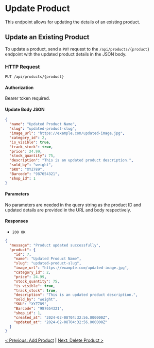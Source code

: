 # Update Product

This endpoint allows for updating the details of an existing product.

## Update an Existing Product

To update a product, send a `PUT` request to the `/api/products/{product}` endpoint with the updated product details in the JSON body.

### HTTP Request

`PUT /api/products/{product}`

#### Authorization

Bearer token required.

#### Update Body JSON

```json
{
  "name": "Updated Product Name",
  "slug": "updated-product-slug",
  "image_url": "https://example.com/updated-image.jpg",
  "category_id": 2,
  "is_visible": true,
  "track_stock": true,
  "price": 24.99,
  "stock_quantity": 75,
  "description": "This is an updated product description.",
  "sold_by": "weight",
  "SKU": "XYZ789",
  "Barcode": "987654321",
  "shop_id": 1
}
```

#### Parameters

No parameters are needed in the query string as the product ID and updated details are provided in the URL and body respectively.

#### Responses

- `200 OK`

```json
{
  "message": "Product updated successfully",
  "product": {
    "id": 7,
    "name": "Updated Product Name",
    "slug": "updated-product-slug",
    "image_url": "https://example.com/updated-image.jpg",
    "category_id": 2,
    "price": 24.99,
    "stock_quantity": 75,
    "is_visible": true,
    "track_stock": true,
    "description": "This is an updated product description.",
    "sold_by": "weight",
    "SKU": "XYZ789",
    "Barcode": "987654321",
    "shop_id": 1,
    "created_at": "2024-02-08T04:32:56.000000Z",
    "updated_at": "2024-02-08T04:32:56.000000Z"
  }
}
```

[< Previous: Add Product](/products-management/add-product.md) | [Next: Delete Product >](/products-management/delete-product.md)